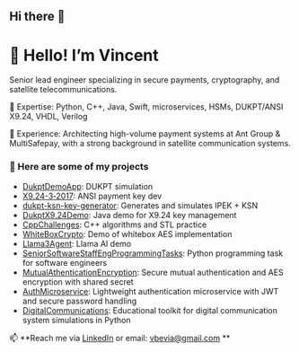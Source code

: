 ## Hi there 👋
# 👋 Hello! I’m Vincent

Senior lead engineer specializing in secure payments, cryptography, and satellite telecommunications.

🔹 Expertise: Python, C++, Java, Swift, microservices, HSMs, DUKPT/ANSI X9.24, VHDL, Verilog

🔹 Experience: Architecting high-volume payment systems at Ant Group & MultiSafepay, with a strong background in satellite communication systems.

### 🚀 Here are some of my projects

- [DukptDemoApp](https://github.com/Bevia/DukptDemoApp): DUKPT simulation  
- [X9.24-3‑2017](https://github.com/Bevia/X9.24-3-2017-Python-Source): ANSI payment key dev
- [dukpt-ksn-key-generator](https://github.com/Bevia/dukpt-ksn-key-generator): Generates and simulates IPEK + KSN
- [DukptX9.24Demo](https://github.com/Bevia/DukptX9.24Demo): Java demo for X9.24 key management
- [CppChallenges](https://github.com/Bevia/CppChallenges): C++ algorithms and STL practice
- [WhiteBoxCrypto](https://github.com/Bevia/White-box-cryptography): Demo of whitebox AES implementation
- [Llama3Agent](https://github.com/Bevia/Llama3Agent): Llama AI demo  
- [SeniorSoftwareStaffEngProgrammingTasks](https://github.com/Bevia/SeniorSoftwareStaffEngProgrammingTasks): Python programming task for software engineers
- [MutualAthenticationEncryption](https://github.com/Bevia/MutualAthenticationEncryption): Secure mutual authentication and AES encryption with shared secret
- [AuthMicroservice](https://github.com/Bevia/AuthMicroservice): Lightweight authentication microservice with JWT and secure password handling
- [DigitalCommunications](https://github.com/Bevia/DigitalCommunications): Educational toolkit for digital communication system simulations in Python

📫 **Reach me via [LinkedIn](https://www.linkedin.com/in/vincentbevia/) or email: vbevia@gmail.com **


